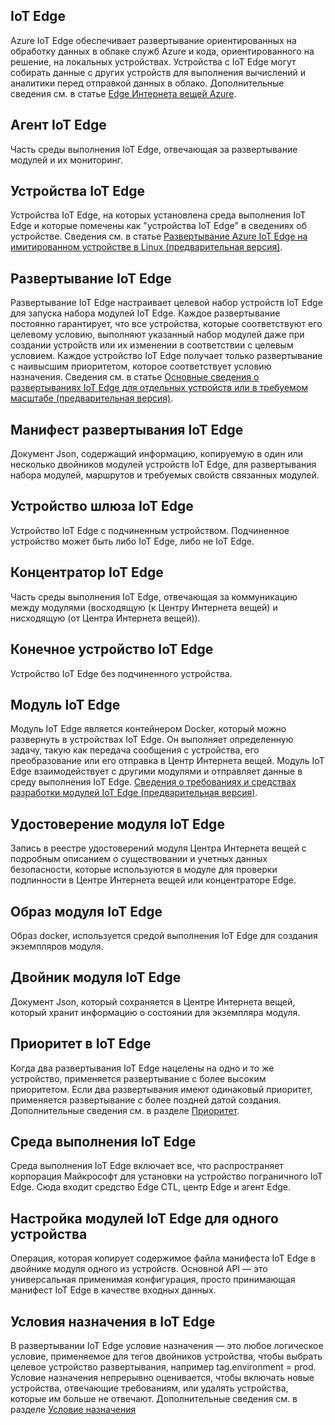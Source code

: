 ## <a name="iot-edge"></a>IoT Edge
Azure IoT Edge обеспечивает развертывание ориентированных на обработку данных в облаке служб Azure и кода, ориентированного на решение, на локальных устройствах. Устройства с IoT Edge могут собирать данные с других устройств для выполнения вычислений и аналитики перед отправкой данных в облако. Дополнительные сведения см. в статье [Edge Интернета вещей Azure](https://docs.microsoft.com/azure/iot-edge/).

## <a name="iot-edge-agent"></a>Агент IoT Edge
Часть среды выполнения IoT Edge, отвечающая за развертывание модулей и их мониторинг.

## <a name="iot-edge-device"></a>Устройства IoT Edge
Устройства IoT Edge, на которых установлена среда выполнения IoT Edge и которые помечены как "устройства IoT Edge" в сведениях об устройстве. Сведения см. в статье [Развертывание Azure IoT Edge на имитированном устройстве в Linux (предварительная версия)](https://docs.microsoft.com/azure/iot-edge/tutorial-simulate-device-linux).

## <a name="iot-edge-deployment"></a>Развертывание IoT Edge
Развертывание IoT Edge настраивает целевой набор устройств IoT Edge для запуска набора модулей IoT Edge. Каждое развертывание постоянно гарантирует, что все устройства, которые соответствуют его целевому условию, выполняют указанный набор модулей даже при создании устройств или их изменении в соответствии с целевым условием. Каждое устройство IoT Edge получает только развертывание с наивысшим приоритетом, которое соответствует условию назначения. Сведения см. в статье [Основные сведения о развертываниях IoT Edge для отдельных устройств или в требуемом масштабе (предварительная версия)](https://docs.microsoft.com/azure/iot-edge/module-deployment-monitoring).

## <a name="iot-edge-deployment-manifest"></a>Манифест развертывания IoT Edge
Документ Json, содержащий информацию, копируемую в один или несколько двойников модулей устройств IoT Edge, для развертывания набора модулей, маршрутов и требуемых свойств связанных модулей.

## <a name="iot-edge-gateway-device"></a>Устройство шлюза IoT Edge
Устройство IoT Edge с подчиненным устройством. Подчиненное устройство может быть либо IoT Edge, либо не IoT Edge.

## <a name="iot-edge-hub"></a>Концентратор IoT Edge
Часть среды выполнения IoT Edge, отвечающая за коммуникацию между модулями (восходящую (к Центру Интернета вещей) и нисходящую (от Центра Интернета вещей)). 

## <a name="iot-edge-leaf-device"></a>Конечное устройство IoT Edge
Устройство IoT Edge без подчиненного устройства. 

## <a name="iot-edge-module"></a>Модуль IoT Edge
Модуль IoT Edge является контейнером Docker, который можно развернуть в устройствах IoT Edge. Он выполняет определенную задачу, такую как передача сообщения с устройства, его преобразование или его отправка в Центр Интернета вещей. Модуль IoT Edge взаимодействует с другими модулями и отправляет данные в среду выполнения IoT Edge. [Сведения о требованиях и средствах разработки модулей IoT Edge (предварительная версия)](https://docs.microsoft.com/azure/iot-edge/module-development).

## <a name="iot-edge-module-identity"></a>Удостоверение модуля IoT Edge
Запись в реестре удостоверений модуля Центра Интернета вещей с подробным описанием о существовании и учетных данных безопасности, которые используются в модуле для проверки подлинности в Центре Интернета вещей или концентраторе Edge.

## <a name="iot-edge-module-image"></a>Образ модуля IoT Edge
Образ docker, используется средой выполнения IoT Edge для создания экземпляров модуля.

## <a name="iot-edge-module-twin"></a>Двойник модуля IoT Edge
Документ Json, который сохраняется в Центре Интернета вещей, который хранит информацию о состоянии для экземпляра модуля.

## <a name="iot-edge-priority"></a>Приоритет в IoT Edge
Когда два развертывания IoT Edge нацелены на одно и то же устройство, применяется развертывание с более высоким приоритетом. Если два развертывания имеют одинаковый приоритет, применяется развертывание с более поздней датой создания. Дополнительные сведения см. в разделе [Приоритет](https://docs.microsoft.com/azure/iot-edge/module-deployment-monitoring#priority).

## <a name="iot-edge-runtime"></a>Среда выполнения IoT Edge
Среда выполнения IoT Edge включает все, что распространяет корпорация Майкрософт для установки на устройство пограничного IoT Edge. Сюда входит средство Edge CTL, центр Edge и агент Edge.

## <a name="iot-edge-set-modules-to-a-single-device"></a>Настройка модулей IoT Edge для одного устройства
Операция, которая копирует содержимое файла манифеста IoT Edge в двойнике модуля одного из устройств. Основной API — это универсальная применимая конфигурация, просто принимающая манифест IoT Edge в качестве входных данных.

## <a name="iot-edge-target-condition"></a>Условия назначения в IoT Edge
В развертывании IoT Edge условие назначения — это любое логическое условие, применяемое для тегов двойников устройства, чтобы выбрать целевое устройство развертывания, например tag.environment = prod. Условие назначения непрерывно оценивается, чтобы включать новые устройства, отвечающие требованиям, или удалять устройства, которые им больше не отвечают. Дополнительные сведения см. в разделе [Условие назначения](https://docs.microsoft.com/azure/iot-edge/module-deployment-monitoring#target-condition)